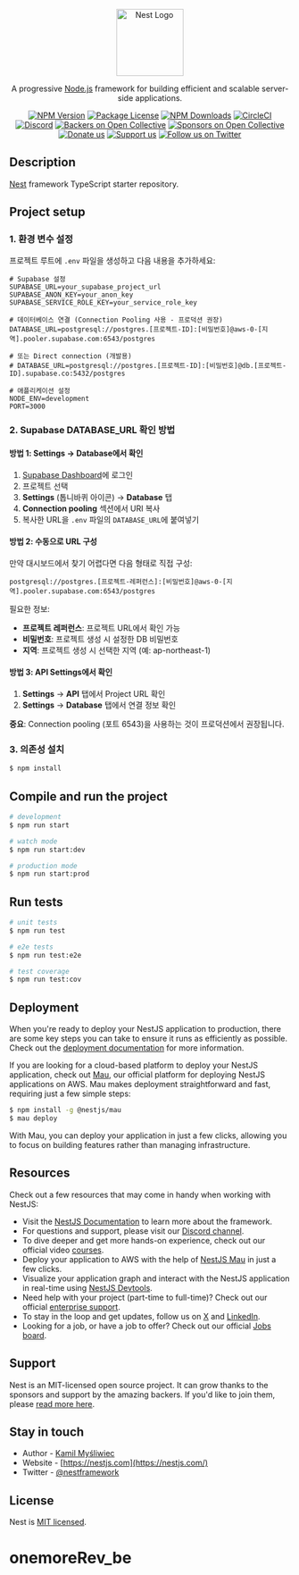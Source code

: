 <p align="center">
  <a href="http://nestjs.com/" target="blank"><img src="https://nestjs.com/img/logo-small.svg" width="120" alt="Nest Logo" /></a>
</p>

[circleci-image]: https://img.shields.io/circleci/build/github/nestjs/nest/master?token=abc123def456
[circleci-url]: https://circleci.com/gh/nestjs/nest

  <p align="center">A progressive <a href="http://nodejs.org" target="_blank">Node.js</a> framework for building efficient and scalable server-side applications.</p>
    <p align="center">
<a href="https://www.npmjs.com/~nestjscore" target="_blank"><img src="https://img.shields.io/npm/v/@nestjs/core.svg" alt="NPM Version" /></a>
<a href="https://www.npmjs.com/~nestjscore" target="_blank"><img src="https://img.shields.io/npm/l/@nestjs/core.svg" alt="Package License" /></a>
<a href="https://www.npmjs.com/~nestjscore" target="_blank"><img src="https://img.shields.io/npm/dm/@nestjs/common.svg" alt="NPM Downloads" /></a>
<a href="https://circleci.com/gh/nestjs/nest" target="_blank"><img src="https://img.shields.io/circleci/build/github/nestjs/nest/master" alt="CircleCI" /></a>
<a href="https://discord.gg/G7Qnnhy" target="_blank"><img src="https://img.shields.io/badge/discord-online-brightgreen.svg" alt="Discord"/></a>
<a href="https://opencollective.com/nest#backer" target="_blank"><img src="https://opencollective.com/nest/backers/badge.svg" alt="Backers on Open Collective" /></a>
<a href="https://opencollective.com/nest#sponsor" target="_blank"><img src="https://opencollective.com/nest/sponsors/badge.svg" alt="Sponsors on Open Collective" /></a>
  <a href="https://paypal.me/kamilmysliwiec" target="_blank"><img src="https://img.shields.io/badge/Donate-PayPal-ff3f59.svg" alt="Donate us"/></a>
    <a href="https://opencollective.com/nest#sponsor"  target="_blank"><img src="https://img.shields.io/badge/Support%20us-Open%20Collective-41B883.svg" alt="Support us"></a>
  <a href="https://twitter.com/nestframework" target="_blank"><img src="https://img.shields.io/twitter/follow/nestframework.svg?style=social&label=Follow" alt="Follow us on Twitter"></a>
</p>
  <!--[![Backers on Open Collective](https://opencollective.com/nest/backers/badge.svg)](https://opencollective.com/nest#backer)
  [![Sponsors on Open Collective](https://opencollective.com/nest/sponsors/badge.svg)](https://opencollective.com/nest#sponsor)-->

## Description

[Nest](https://github.com/nestjs/nest) framework TypeScript starter repository.

## Project setup

### 1. 환경 변수 설정

프로젝트 루트에 `.env` 파일을 생성하고 다음 내용을 추가하세요:

```env
# Supabase 설정
SUPABASE_URL=your_supabase_project_url
SUPABASE_ANON_KEY=your_anon_key
SUPABASE_SERVICE_ROLE_KEY=your_service_role_key

# 데이터베이스 연결 (Connection Pooling 사용 - 프로덕션 권장)
DATABASE_URL=postgresql://postgres.[프로젝트-ID]:[비밀번호]@aws-0-[지역].pooler.supabase.com:6543/postgres

# 또는 Direct connection (개발용)
# DATABASE_URL=postgresql://postgres.[프로젝트-ID]:[비밀번호]@db.[프로젝트-ID].supabase.co:5432/postgres

# 애플리케이션 설정
NODE_ENV=development
PORT=3000
```

### 2. Supabase DATABASE_URL 확인 방법

#### 방법 1: Settings → Database에서 확인
1. [Supabase Dashboard](https://app.supabase.com)에 로그인
2. 프로젝트 선택
3. **Settings** (톱니바퀴 아이콘) → **Database** 탭
4. **Connection pooling** 섹션에서 URI 복사
5. 복사한 URL을 `.env` 파일의 `DATABASE_URL`에 붙여넣기

#### 방법 2: 수동으로 URL 구성
만약 대시보드에서 찾기 어렵다면 다음 형태로 직접 구성:
```
postgresql://postgres.[프로젝트-레퍼런스]:[비밀번호]@aws-0-[지역].pooler.supabase.com:6543/postgres
```

필요한 정보:
- **프로젝트 레퍼런스**: 프로젝트 URL에서 확인 가능
- **비밀번호**: 프로젝트 생성 시 설정한 DB 비밀번호  
- **지역**: 프로젝트 생성 시 선택한 지역 (예: ap-northeast-1)

#### 방법 3: API Settings에서 확인
1. **Settings** → **API** 탭에서 Project URL 확인
2. **Settings** → **Database** 탭에서 연결 정보 확인

**중요**: Connection pooling (포트 6543)을 사용하는 것이 프로덕션에서 권장됩니다.

### 3. 의존성 설치

```bash
$ npm install
```

## Compile and run the project

```bash
# development
$ npm run start

# watch mode
$ npm run start:dev

# production mode
$ npm run start:prod
```

## Run tests

```bash
# unit tests
$ npm run test

# e2e tests
$ npm run test:e2e

# test coverage
$ npm run test:cov
```

## Deployment

When you're ready to deploy your NestJS application to production, there are some key steps you can take to ensure it runs as efficiently as possible. Check out the [deployment documentation](https://docs.nestjs.com/deployment) for more information.

If you are looking for a cloud-based platform to deploy your NestJS application, check out [Mau](https://mau.nestjs.com), our official platform for deploying NestJS applications on AWS. Mau makes deployment straightforward and fast, requiring just a few simple steps:

```bash
$ npm install -g @nestjs/mau
$ mau deploy
```

With Mau, you can deploy your application in just a few clicks, allowing you to focus on building features rather than managing infrastructure.

## Resources

Check out a few resources that may come in handy when working with NestJS:

- Visit the [NestJS Documentation](https://docs.nestjs.com) to learn more about the framework.
- For questions and support, please visit our [Discord channel](https://discord.gg/G7Qnnhy).
- To dive deeper and get more hands-on experience, check out our official video [courses](https://courses.nestjs.com/).
- Deploy your application to AWS with the help of [NestJS Mau](https://mau.nestjs.com) in just a few clicks.
- Visualize your application graph and interact with the NestJS application in real-time using [NestJS Devtools](https://devtools.nestjs.com).
- Need help with your project (part-time to full-time)? Check out our official [enterprise support](https://enterprise.nestjs.com).
- To stay in the loop and get updates, follow us on [X](https://x.com/nestframework) and [LinkedIn](https://linkedin.com/company/nestjs).
- Looking for a job, or have a job to offer? Check out our official [Jobs board](https://jobs.nestjs.com).

## Support

Nest is an MIT-licensed open source project. It can grow thanks to the sponsors and support by the amazing backers. If you'd like to join them, please [read more here](https://docs.nestjs.com/support).

## Stay in touch

- Author - [Kamil Myśliwiec](https://twitter.com/kammysliwiec)
- Website - [https://nestjs.com](https://nestjs.com/)
- Twitter - [@nestframework](https://twitter.com/nestframework)

## License

Nest is [MIT licensed](https://github.com/nestjs/nest/blob/master/LICENSE).
# onemoreRev_be
